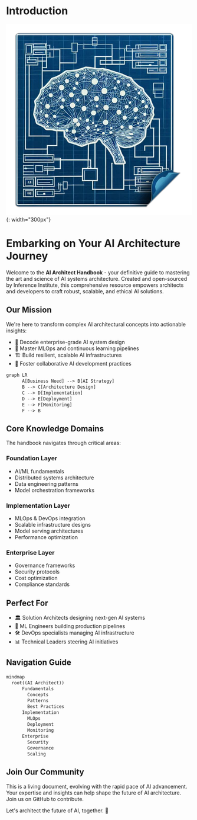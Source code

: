 # Introduction

![logo](static/logo.png){: width="300px"}

# Embarking on Your AI Architecture Journey

Welcome to the **AI Architect Handbook** - your definitive guide to mastering the art and science of AI systems architecture. Created and open-sourced by Inference Institute, this comprehensive resource empowers architects and developers to craft robust, scalable, and ethical AI solutions.

## Our Mission

We're here to transform complex AI architectural concepts into actionable insights:

- 🎯 Decode enterprise-grade AI system design
- 🔄 Master MLOps and continuous learning pipelines
- 🏗️ Build resilient, scalable AI infrastructures
- 🤝 Foster collaborative AI development practices

```mermaid
graph LR
      A[Business Need] --> B[AI Strategy]
      B --> C[Architecture Design]
      C --> D[Implementation]
      D --> E[Deployment]
      E --> F[Monitoring]
      F --> B
```

## Core Knowledge Domains

The handbook navigates through critical areas:

### Foundation Layer
- AI/ML fundamentals
- Distributed systems architecture
- Data engineering patterns
- Model orchestration frameworks

### Implementation Layer
- MLOps & DevOps integration
- Scalable infrastructure designs
- Model serving architectures
- Performance optimization

### Enterprise Layer
- Governance frameworks
- Security protocols
- Cost optimization
- Compliance standards

## Perfect For

- 🏛️ Solution Architects designing next-gen AI systems
- 🔬 ML Engineers building production pipelines
- 🛠️ DevOps specialists managing AI infrastructure
- 📊 Technical Leaders steering AI initiatives

## Navigation Guide

```mermaid
mindmap
  root((AI Architect))
      Fundamentals
        Concepts
        Patterns
        Best Practices
      Implementation
        MLOps
        Deployment
        Monitoring
      Enterprise
        Security
        Governance
        Scaling
```

## Join Our Community

This is a living document, evolving with the rapid pace of AI advancement. Your expertise and insights can help shape the future of AI architecture. Join us on GitHub to contribute.

Let's architect the future of AI, together. 🚀



